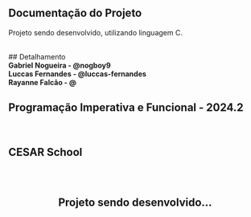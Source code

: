 ## Documentação do Projeto

<p align="justify">
  Projeto sendo desenvolvido, utilizando linguagem C.
</p>
<br>
## Detalhamento
<strong>
<br>
<strong>Gabriel Nogueira</strong> - @nogboy9 <br>
<strong>Luccas Fernandes</strong> - @luccas-fernandes <br>
<strong>Rayanne Falcão</strong> - @
</strong>
<br>

<h2>Programação Imperativa e Funcional - 2024.2</h2>
<br>

<h2>CESAR School<h2>
<br>


<p width="100%" align="center">
  Projeto sendo desenvolvido...
  <!--a href="https://git-find-alpha.vercel.app" target="_blank"><img src="https://img.shields.io/badge/Preview-FF5722?style=for-the-badge&logo=todoist&logoColor=white" width="30%"></a-->
</p>
